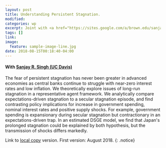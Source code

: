 ```yaml
---
layout: post
title: Understanding Persistent Stagnation.
modified:
categories: wp
excerpt: Joint with <a href="https://sites.google.com/a/brown.edu/sanjaysingh/"> Sanjay R. Singh (UC Davis)</a>. <i>This version&#58 August 2018</i>
tags: []
link:
image:
  feature: sample-image-line.jpg
date: 2018-08-15T00:18:40-04:00
---
```

#### With [Sanjay R. Singh (UC Davis)](https://sites.google.com/a/brown.edu/sanjaysingh/)

The fear of persistent stagnation has never been greater in advanced economies as central banks continue to struggle with near-zero interest rates and low inflation. We theoretically explore issues of long-run stagnation in a representative agent framework. We analytically compare expectations-driven stagnation to a secular stagnation episode, and find contrasting policy implications for increase in government spending, nominal interest rates and positive supply shocks. For example, government spending is expansionary during secular stagnation but contractionary in an expectations-driven trap. In an estimated DSGE model, we find that Japan's prolonged stagnation could be explained by both hypothesis, but the transmission of shocks differs markedly.

Link to [local copy](/documents/Draft_EFStag_CS.pdf) version. First version: August 2018.
{: .notice}
